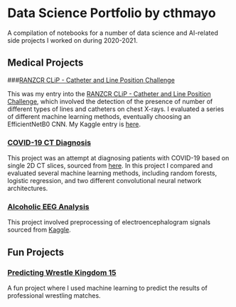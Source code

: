# Data Science Portfolio by cthmayo

A compilation of notebooks for a number of data science and AI-related side projects I worked on during 2020-2021.

## Medical Projects

###[RANZCR CLiP - Catheter and Line Position Challenge](https://github.com/cthmayo/line-placement/blob/main/Line_Position.ipynb)

This was my entry into the [RANZCR CLiP - Catheter and Line Position Challenge](https://www.kaggle.com/c/ranzcr-clip-catheter-line-classification), which involved the detection of the presence of number of different types of lines and catheters on chest X-rays. I evaluated a series of different machine learning methods, eventually choosing an EfficientNetB0 CNN. My Kaggle entry is [here](https://www.kaggle.com/cthmayo/efficientnetb0-inference).

### [COVID-19 CT Diagnosis](https://github.com/cthmayo/covid-diagnosis/blob/main/COVID_Diagnosis_Complete.ipynb)

This project was an attempt at diagnosing patients with COVID-19 based on single 2D CT slices, sourced from [here](https://github.com/UCSD-AI4H/COVID-CT). In this project I compared and evaluated several machine learning methods, including random forests, logistic regression, and two different convolutional neural network architectures.

### [Alcoholic EEG Analysis](https://github.com/cthmayo/eeg-preprocessing/blob/main/EEG_Preprocessing.ipynb)

This project involved preprocessing of electroencephalogram signals sourced from [Kaggle](https://www.kaggle.com/nnair25/Alcoholics).

## Fun Projects

### [Predicting Wrestle Kingdom 15](https://github.com/cthmayo/match-predictor/blob/main/Predicting-Wrestle-Kingdom-15.ipynb)

A fun project where I used machine learning to predict the results of professional wrestling matches.

